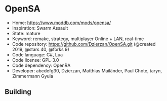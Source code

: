 # OpenSA

- Home: https://www.moddb.com/mods/opensa/
- Inspiration: Swarm Assault
- State: mature
- Keyword: remake, strategy, multiplayer Online + LAN, real-time
- Code repository: https://github.com/Dzierzan/OpenSA.git (@created 2019, @stars 40, @forks 9)
- Code language: C#, Lua
- Code license: GPL-3.0
- Code dependency: OpenRA
- Developer: abcdefg30, Dzierzan, Matthias Mailänder, Paul Chote, taryn, Zimmermann Gyula

## Building
